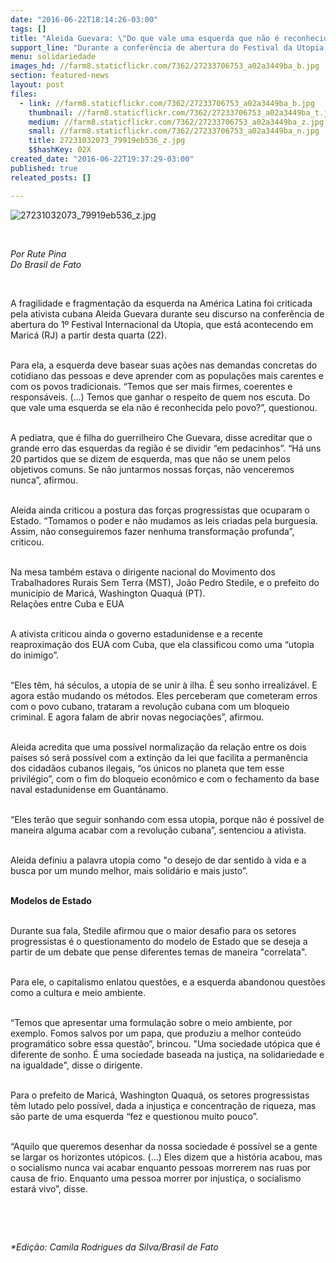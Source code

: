 ```yaml
---
date: "2016-06-22T18:14:26-03:00"
tags: []
title: "Aleida Guevara: \"Do que vale uma esquerda que não é reconhecida pelo povo?\""
support_line: "Durante a conferência de abertura do Festival da Utopia, a ativista também comentou a aproximação entre os EUA e Cuba"
menu: solidariedade
images_hd: //farm8.staticflickr.com/7362/27233706753_a02a3449ba_b.jpg
section: featured-news
layout: post
files:
  - link: //farm8.staticflickr.com/7362/27233706753_a02a3449ba_b.jpg
    thumbnail: //farm8.staticflickr.com/7362/27233706753_a02a3449ba_t.jpg
    medium: //farm8.staticflickr.com/7362/27233706753_a02a3449ba_z.jpg
    small: //farm8.staticflickr.com/7362/27233706753_a02a3449ba_n.jpg
    title: 27231032073_79919eb536_z.jpg
    $$hashKey: 02X
created_date: "2016-06-22T19:37:29-03:00"
published: true
releated_posts: []

---
```

<p><img alt="27231032073_79919eb536_z.jpg" src="//farm8.staticflickr.com/7362/27233706753_a02a3449ba_b.jpg" /></p>

<p>&nbsp;</p>

<p><em>Por Rute Pina<br />
Do Brasil de Fato</em></p>

<p>&nbsp;</p>

<p>A fragilidade e fragmenta&ccedil;&atilde;o da esquerda na Am&eacute;rica Latina foi criticada pela ativista cubana Aleida Guevara durante seu discurso na confer&ecirc;ncia de abertura do 1&ordm; Festival Internacional da Utopia, que est&aacute; acontecendo em Maric&aacute; (RJ) a partir desta quarta (22).</p>

<p><br />
Para ela, a esquerda deve basear suas a&ccedil;&otilde;es nas demandas concretas do cotidiano das pessoas e deve aprender com as popula&ccedil;&otilde;es mais carentes e com os povos tradicionais. &ldquo;Temos que ser mais firmes, coerentes e respons&aacute;veis. (&hellip;) Temos que ganhar o respeito de quem nos escuta. Do que vale uma esquerda se ela n&atilde;o &eacute; reconhecida pelo povo?&rdquo;, questionou.</p>

<p><br />
A pediatra, que &eacute; filha do guerrilheiro Che Guevara, disse acreditar que o grande erro das esquerdas da regi&atilde;o &eacute; se dividir &ldquo;em pedacinhos&rdquo;. &ldquo;H&aacute; uns 20 partidos que se dizem de esquerda, mas que n&atilde;o se unem pelos objetivos comuns. Se n&atilde;o juntarmos nossas for&ccedil;as, n&atilde;o venceremos nunca&rdquo;, afirmou.</p>

<p><br />
Aleida ainda criticou a postura das for&ccedil;as progressistas que ocuparam o Estado. &ldquo;Tomamos o poder e n&atilde;o mudamos as leis criadas pela burguesia. Assim, n&atilde;o conseguiremos fazer nenhuma transforma&ccedil;&atilde;o profunda&rdquo;, criticou.</p>

<p><br />
Na mesa tamb&eacute;m estava o dirigente nacional do Movimento dos Trabalhadores Rurais Sem Terra (MST), Jo&atilde;o Pedro Stedile, e o prefeito do munic&iacute;pio de Maric&aacute;, Washington Quaqu&aacute; (PT).<br />
Rela&ccedil;&otilde;es entre Cuba e EUA</p>

<p><br />
A ativista criticou ainda o governo estadunidense e a recente reaproxima&ccedil;&atilde;o dos EUA com Cuba, que ela classificou como uma &ldquo;utopia do inimigo&rdquo;.</p>

<p><br />
&ldquo;Eles t&ecirc;m, h&aacute; s&eacute;culos, a utopia de se unir &agrave; ilha. &Eacute; seu sonho irrealiz&aacute;vel. E agora est&atilde;o mudando os m&eacute;todos. Eles perceberam que cometeram erros com o povo cubano, trataram a revolu&ccedil;&atilde;o cubana com um bloqueio criminal. E agora falam de abrir novas negocia&ccedil;&otilde;es&rdquo;, afirmou.</p>

<p><br />
Aleida acredita que uma poss&iacute;vel normaliza&ccedil;&atilde;o da rela&ccedil;&atilde;o entre os dois pa&iacute;ses s&oacute; ser&aacute; poss&iacute;vel com a extin&ccedil;&atilde;o da lei que facilita a perman&ecirc;ncia dos cidad&atilde;os cubanos ilegais, &ldquo;os &uacute;nicos no planeta que tem esse privil&eacute;gio&rdquo;, com o fim do bloqueio econ&ocirc;mico e com o fechamento da base naval estadunidense em Guant&aacute;namo.</p>

<p><br />
&ldquo;Eles ter&atilde;o que seguir sonhando com essa utopia, porque n&atilde;o &eacute; poss&iacute;vel de maneira alguma acabar com a revolu&ccedil;&atilde;o cubana&rdquo;, sentenciou a ativista.</p>

<p><br />
Aleida definiu a palavra utopia como &quot;o desejo de dar sentido &agrave; vida e a busca por um mundo melhor, mais solid&aacute;rio e mais justo&rdquo;.</p>

<p><br />
<strong>Modelos de Estado</strong></p>

<p><br />
Durante sua fala, Stedile afirmou que o maior desafio para os setores progressistas &eacute; o questionamento do modelo de Estado que se deseja a partir de um debate que pense diferentes temas de maneira &quot;correlata&quot;.</p>

<p><br />
Para ele, o capitalismo enlatou quest&otilde;es, e a esquerda abandonou quest&otilde;es como a cultura e meio ambiente.</p>

<p><br />
&ldquo;Temos que apresentar uma formula&ccedil;&atilde;o sobre o meio ambiente, por exemplo. Fomos salvos por um papa, que produziu a melhor conte&uacute;do program&aacute;tico sobre essa quest&atilde;o&rdquo;, brincou. &quot;Uma sociedade ut&oacute;pica que &eacute; diferente de sonho. &Eacute; uma sociedade baseada na justi&ccedil;a, na solidariedade e na igualdade&quot;, disse o dirigente.</p>

<p><br />
Para o prefeito de Maric&aacute;, Washington Quaqu&aacute;, os setores progressistas t&ecirc;m lutado pelo poss&iacute;vel, dada a injusti&ccedil;a e concentra&ccedil;&atilde;o de riqueza, mas s&atilde;o parte de uma esquerda &ldquo;fez e questionou muito pouco&rdquo;.</p>

<p><br />
&ldquo;Aquilo que queremos desenhar da nossa sociedade &eacute; poss&iacute;vel se a gente se largar os horizontes ut&oacute;picos. (&hellip;) Eles dizem que a hist&oacute;ria acabou, mas o socialismo nunca vai acabar enquanto pessoas morrerem nas ruas por causa de frio. Enquanto uma pessoa morrer por injusti&ccedil;a, o socialismo estar&aacute; vivo&rdquo;, disse.</p>

<p>&nbsp;</p>

<p>&nbsp;</p>

<p><em>*Edi&ccedil;&atilde;o: Camila Rodrigues da Silva/Brasil de Fato</em></p>

